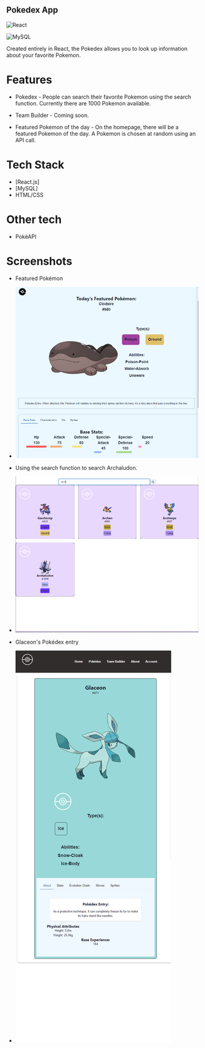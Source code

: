 ## Pokedex App 

![React](https://img.shields.io/badge/react-%2320232a.svg?style=for-the-badge&logo=react&logoColor=%2361DAFB)

![MySQL](https://img.shields.io/badge/mysql-%2300f.svg?style=for-the-badge&logo=mysql&logoColor=white)

Created entirely in React, the Pokedex allows you to look up information about your favorite Pokemon.


# Features

- Pokedex - People can search their favorite Pokemon using the search function. Currently there are 1000 Pokemon available.

- Team Builder - Coming soon.

- Featured Pokemon of the day - On the homepage, there will be a featured Pokemon of the day. A Pokemon is chosen at random using an API call. 



# Tech Stack 

- [React.js]
- [MySQL] 
-  HTML/CSS 


# Other tech 

- PokéAPI

# Screenshots

- Featured Pokémon
- ![](https://github.com/lyokoth/Pokedex-react/blob/master/src/assets/screenshots/clodsireFeatured.png)

- Using the search function to search Archaludon.

- ![](https://github.com/lyokoth/Pokedex-react/blob/master/src/assets/screenshots/search%20function.png)


- Glaceon's Pokédex entry

- ![](https://github.com/lyokoth/Pokedex-react/blob/master/src/assets/screenshots/localhost_3000_pokemon_471.png)
